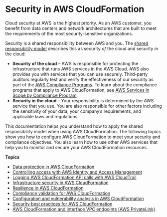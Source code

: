 # Security in AWS CloudFormation<a name="security"></a>

Cloud security at AWS is the highest priority\. As an AWS customer, you benefit from data centers and network architectures that are built to meet the requirements of the most security\-sensitive organizations\.

Security is a shared responsibility between AWS and you\. The [shared responsibility model](http://aws.amazon.com/compliance/shared-responsibility-model/) describes this as security _of_ the cloud and security _in_ the cloud:

- **Security of the cloud** – AWS is responsible for protecting the infrastructure that runs AWS services in the AWS Cloud\. AWS also provides you with services that you can use securely\. Third\-party auditors regularly test and verify the effectiveness of our security as part of the [AWS Compliance Programs](http://aws.amazon.com/compliance/programs/)\. To learn about the compliance programs that apply to AWS CloudFormation, see [AWS Services in Scope by Compliance Program](http://aws.amazon.com/compliance/services-in-scope/)\.
- **Security in the cloud** – Your responsibility is determined by the AWS service that you use\. You are also responsible for other factors including the sensitivity of your data, your company’s requirements, and applicable laws and regulations\.

This documentation helps you understand how to apply the shared responsibility model when using AWS CloudFormation\. The following topics show you how to configure AWS CloudFormation to meet your security and compliance objectives\. You also learn how to use other AWS services that help you to monitor and secure your AWS CloudFormation resources\.

**Topics**

- [Data protection in AWS CloudFormation](security-data-protection.md)
- [Controlling access with AWS Identity and Access Management](using-iam-template.md)
- [Logging AWS CloudFormation API calls with AWS CloudTrail](cfn-api-logging-cloudtrail.md)
- [Infrastructure security in AWS CloudFormation](infrastructure-security.md)
- [Resilience in AWS CloudFormation](disaster-recovery-resiliency.md)
- [Compliance validation for AWS CloudFormation](cloudformation-compliance.md)
- [Configuration and vulnerability analysis in AWS CloudFormation](vulnerability-analysis-and-management.md)
- [Security best practices for AWS CloudFormation](security-best-practices.md)
- [AWS CloudFormation and interface VPC endpoints \(AWS PrivateLink\)](vpc-interface-endpoints.md)
